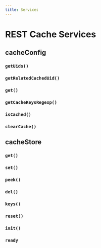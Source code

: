 ```yaml
---
title: Services
---
```


# REST Cache Services

## cacheConfig

### `getUids()`
### `getRelatedCachedUid()`
### `get()`
### `getCacheKeysRegexp()`
### `isCached()`
### `clearCache()`

## cacheStore

### `get()`
### `set()`
### `peek()`
### `del()`
### `keys()`
### `reset()`
### `init()`
### `ready`